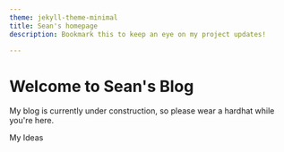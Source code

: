 ```yaml
---
theme: jekyll-theme-minimal
title: Sean's homepage
description: Bookmark this to keep an eye on my project updates!

---
```


# Welcome to Sean's Blog

My blog is currently under construction, so please wear a hardhat while you're here. 

My Ideas
